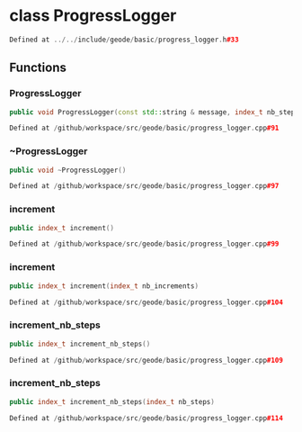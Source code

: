 # class ProgressLogger

```cpp
Defined at ../../include/geode/basic/progress_logger.h#33
```

## Functions

### ProgressLogger

```cpp
public void ProgressLogger(const std::string & message, index_t nb_steps)
```

```cpp
Defined at /github/workspace/src/geode/basic/progress_logger.cpp#91
```

### ~ProgressLogger

```cpp
public void ~ProgressLogger()
```

```cpp
Defined at /github/workspace/src/geode/basic/progress_logger.cpp#97
```

### increment

```cpp
public index_t increment()
```

```cpp
Defined at /github/workspace/src/geode/basic/progress_logger.cpp#99
```

### increment

```cpp
public index_t increment(index_t nb_increments)
```

```cpp
Defined at /github/workspace/src/geode/basic/progress_logger.cpp#104
```

### increment_nb_steps

```cpp
public index_t increment_nb_steps()
```

```cpp
Defined at /github/workspace/src/geode/basic/progress_logger.cpp#109
```

### increment_nb_steps

```cpp
public index_t increment_nb_steps(index_t nb_steps)
```

```cpp
Defined at /github/workspace/src/geode/basic/progress_logger.cpp#114
```



